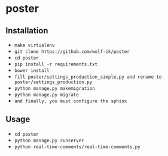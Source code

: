 # poster
## Installation
* `make virtualenv`
* `git clone https://github.com/wolf-ik/poster`
* `cd poster`
* `pip install -r requirements.txt`
* `bower install`
* `fill poster/settings_production_simple.py and rename to poster/settings_production.py`
* `python manage.py makemigration`
* `python manage.py migrate`
* `and finally, you must configure the sphinx`

## Usage
* `cd poster`
* `python manage.py runserver`
* `python real-time-comments/real-time-comments.py`
